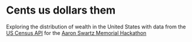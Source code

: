 # Cents us dollars them

Exploring the distribution of wealth in the United States with data from the [US Census API](http://www.census.gov/developers/) for the [Aaron Swartz Memorial Hackathon](https://www.noisebridge.net/wiki/Aaron_Swartz_Memorial_Hackathon)
